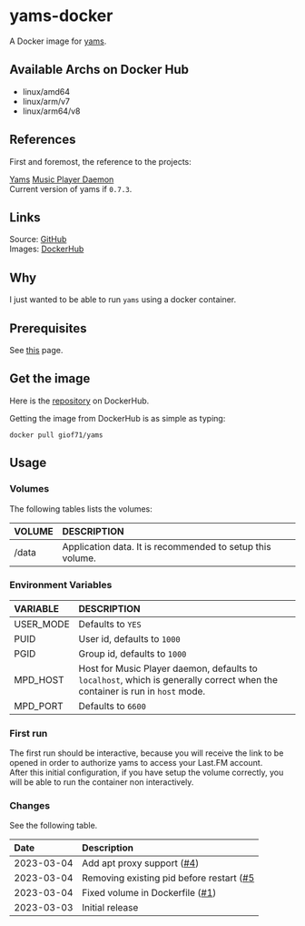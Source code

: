 # yams-docker

A Docker image for [yams](https://github.com/Berulacks/yams).

## Available Archs on Docker Hub

- linux/amd64
- linux/arm/v7
- linux/arm64/v8

## References

First and foremost, the reference to the projects:

[Yams](https://github.com/Berulacks/yams)
[Music Player Daemon](https://www.musicpd.org)  
Current version of yams if `0.7.3`.

## Links

Source: [GitHub](https://github.com/giof71/yams-docker)  
Images: [DockerHub](https://hub.docker.com/r/giof71/yams)

## Why

I just wanted to be able to run `yams` using a docker container.

## Prerequisites

See [this](https://github.com/GioF71/yams-docker/blob/main/doc/prerequisites.md) page.

## Get the image

Here is the [repository](https://hub.docker.com/repository/docker/giof71/yams) on DockerHub.

Getting the image from DockerHub is as simple as typing:

`docker pull giof71/yams`

## Usage

### Volumes

The following tables lists the volumes:

VOLUME|DESCRIPTION
:---|:---
/data|Application data. It is recommended to setup this volume.

### Environment Variables

VARIABLE|DESCRIPTION
:---|:---
USER_MODE|Defaults to `YES`
PUID|User id, defaults to `1000`
PGID|Group id, defaults to `1000`
MPD_HOST|Host for Music Player daemon, defaults to `localhost`, which is generally correct when the container is run in `host` mode.
MPD_PORT|Defaults to `6600`

### First run

The first run should be interactive, because you will receive the link to be opened in order to authorize yams to access your Last.FM account.  
After this initial configuration, if you have setup the volume correctly, you will be able to run the container non interactively.

### Changes

See the following table.

Date|Description
:---|:---
2023-03-04|Add apt proxy support ([#4](https://github.com/GioF71/yams-docker/issues/4))
2023-03-04|Removing existing pid before restart ([#5](https://github.com/GioF71/yams-docker/issues/5)
2023-03-04|Fixed volume in Dockerfile ([#1](https://github.com/GioF71/yams-docker/issues/1))
2023-03-03|Initial release

